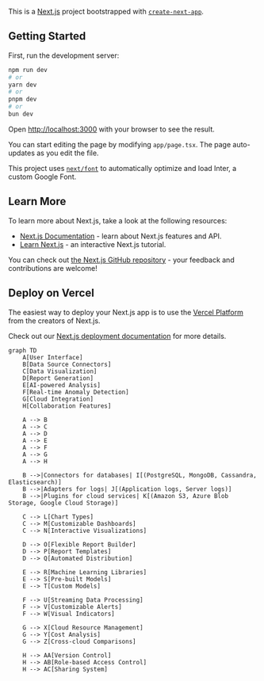 This is a [Next.js](https://nextjs.org/) project bootstrapped with [`create-next-app`](https://github.com/vercel/next.js/tree/canary/packages/create-next-app).

## Getting Started

First, run the development server:

```bash
npm run dev
# or
yarn dev
# or
pnpm dev
# or
bun dev
```

Open [http://localhost:3000](http://localhost:3000) with your browser to see the result.

You can start editing the page by modifying `app/page.tsx`. The page auto-updates as you edit the file.

This project uses [`next/font`](https://nextjs.org/docs/basic-features/font-optimization) to automatically optimize and load Inter, a custom Google Font.

## Learn More

To learn more about Next.js, take a look at the following resources:

- [Next.js Documentation](https://nextjs.org/docs) - learn about Next.js features and API.
- [Learn Next.js](https://nextjs.org/learn) - an interactive Next.js tutorial.

You can check out [the Next.js GitHub repository](https://github.com/vercel/next.js/) - your feedback and contributions are welcome!

## Deploy on Vercel

The easiest way to deploy your Next.js app is to use the [Vercel Platform](https://vercel.com/new?utm_medium=default-template&filter=next.js&utm_source=create-next-app&utm_campaign=create-next-app-readme) from the creators of Next.js.

Check out our [Next.js deployment documentation](https://nextjs.org/docs/deployment) for more details.

```mermaid
graph TD
    A[User Interface]
    B[Data Source Connectors]
    C[Data Visualization]
    D[Report Generation]
    E[AI-powered Analysis]
    F[Real-time Anomaly Detection]
    G[Cloud Integration]
    H[Collaboration Features]

    A --> B
    A --> C
    A --> D
    A --> E
    A --> F
    A --> G
    A --> H

    B -->|Connectors for databases| I[(PostgreSQL, MongoDB, Cassandra, Elasticsearch)]
    B -->|Adapters for logs| J[(Application logs, Server logs)]
    B -->|Plugins for cloud services| K[(Amazon S3, Azure Blob Storage, Google Cloud Storage)]

    C --> L[Chart Types]
    C --> M[Customizable Dashboards]
    C --> N[Interactive Visualizations]

    D --> O[Flexible Report Builder]
    D --> P[Report Templates]
    D --> Q[Automated Distribution]

    E --> R[Machine Learning Libraries]
    E --> S[Pre-built Models]
    E --> T[Custom Models]

    F --> U[Streaming Data Processing]
    F --> V[Customizable Alerts]
    F --> W[Visual Indicators]

    G --> X[Cloud Resource Management]
    G --> Y[Cost Analysis]
    G --> Z[Cross-cloud Comparisons]

    H --> AA[Version Control]
    H --> AB[Role-based Access Control]
    H --> AC[Sharing System]
```
